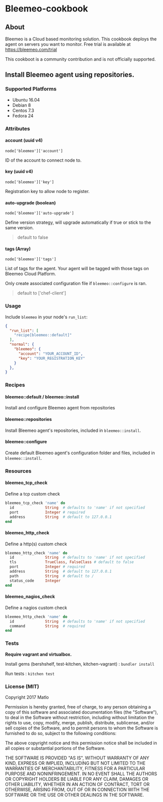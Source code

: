 Bleemeo-cookbook
===

About
---

Bleemeo is a Cloud based monitoring solution. This cookbook deploys the agent
on servers you want to monitor. Free trial is available at https://bleemeo.com/trial

This cookboot is a community contribution and is not officially supported.


Install Bleemeo agent using repositories.
---

### Supported Platforms

- Ubuntu 16.04
- Debian 8
- Centos 7.3
- Fedora 24

### Attributes

#### account (uuid v4)

`node['bleemeo']['account']`

ID of the account to connect node to.

#### key (uuid v4)

`node['bleemeo']['key']`

Registration key to allow node to register.

#### auto-upgrade (boolean)

`node['bleemeo']['auto-upgrade']`

Define version strategy, will upgrade automatically if true or stick to the same
version.

> default to false

#### tags (Array)

`node['bleemeo']['tags']`

List of tags for the agent. Your agent will be tagged with those tags on Bleemeo Cloud Platform.

Only create associated configuration file if `bleemeo::configure` is ran.

> default to ['chef-client']

### Usage

Include `bleemeo` in your node's `run_list`:

```json
{
  "run_list": [
    "recipe[bleemeo::default]"
  ],
  "normal": {
    "bleemeo": {
      "account": "YOUR_ACCOUNT_ID",
      "key": "YOUR_REGISTRATION_KEY"
    }
  },
}
```

### Recipes

#### bleemeo::default / bleemeo::install

Install and configure Bleemeo agent from repositories

#### bleemeo::repositories

Install Bleemeo agent's repositories, included in `bleemeo::install`.

#### bleemeo::configure

Create default Bleemeo agent's configuration folder and files, included in `bleemeo::install`.

### Resources

#### bleemeo_tcp_check

Define a tcp custom check

```ruby
bleemeo_tcp_check 'name' do
  id              String  # defaults to 'name' if not specified
  port            Integer # required
  address         String  # default to 127.0.0.1
end
```

#### bleemeo_http_check

Define a http(s) custom check

```ruby
bleemeo_http_check 'name' do
  id              String  # defaults to 'name' if not specified
  tls             TrueClass, FalseClass # default to false
  port            Integer # required
  address         String  # default to 127.0.0.1
  path            String  # default to /
  status_code     Integer
end
```

#### bleemeo_nagios_check

Define a nagios custom check

```ruby
bleemeo_http_check 'name' do
  id              String  # defaults to 'name' if not specified
  command         String  # required
end
```


### Tests

**Require vagrant and virtualbox.**

Install gems (bershshelf, test-kitchen, kitchen-vagrant) : `bundler install`

Run tests : `kitchen test`

### License (MIT)

Copyright 2017 Matlo

Permission is hereby granted, free of charge, to any person obtaining a copy of this software and associated documentation files (the "Software"), to deal in the Software without restriction, including without limitation the rights to use, copy, modify, merge, publish, distribute, sublicense, and/or sell copies of the Software, and to permit persons to whom the Software is furnished to do so, subject to the following conditions:

The above copyright notice and this permission notice shall be included in all copies or substantial portions of the Software.

THE SOFTWARE IS PROVIDED "AS IS", WITHOUT WARRANTY OF ANY KIND, EXPRESS OR IMPLIED, INCLUDING BUT NOT LIMITED TO THE WARRANTIES OF MERCHANTABILITY, FITNESS FOR A PARTICULAR PURPOSE AND NONINFRINGEMENT. IN NO EVENT SHALL THE AUTHORS OR COPYRIGHT HOLDERS BE LIABLE FOR ANY CLAIM, DAMAGES OR OTHER LIABILITY, WHETHER IN AN ACTION OF CONTRACT, TORT OR OTHERWISE, ARISING FROM, OUT OF OR IN CONNECTION WITH THE SOFTWARE OR THE USE OR OTHER DEALINGS IN THE SOFTWARE.
